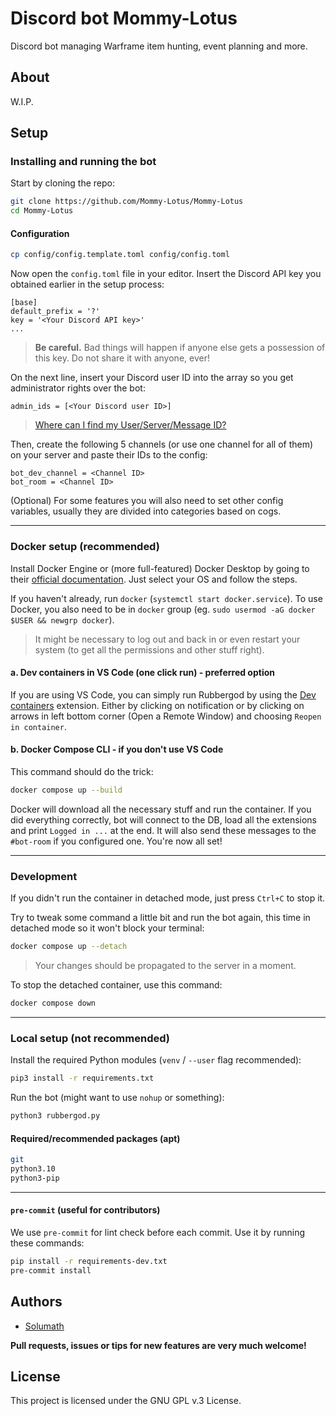# Discord bot Mommy-Lotus

Discord bot managing Warframe item hunting, event planning and more.

## About

 W.I.P.

## Setup

### Installing and running the bot

Start by cloning the repo:

```bash
git clone https://github.com/Mommy-Lotus/Mommy-Lotus
cd Mommy-Lotus
```

#### Configuration

```bash
cp config/config.template.toml config/config.toml
```

Now open the `config.toml` file in your editor. Insert the Discord API key you obtained earlier in the setup process:


```
[base]
default_prefix = '?'
key = '<Your Discord API key>'
...
```

> __Be careful.__ Bad things will happen if anyone else gets a possession of this key. Do not share it with anyone, ever!

On the next line, insert your Discord user ID into the array so you get administrator rights over the bot:


```
admin_ids = [<Your Discord user ID>]
```

> [Where can I find my User/Server/Message ID?](https://support.discord.com/hc/en-us/articles/206346498-Where-can-I-find-my-User-Server-Message-ID-)

Then, create the following 5 channels (or use one channel for all of them) on your server and paste their IDs to the config:


```
bot_dev_channel = <Channel ID>
bot_room = <Channel ID>
```

(Optional) For some features you will also need to set other config variables, usually they are divided into categories based on cogs.

--------------------------------------

### Docker setup (recommended)

Install Docker Engine or (more full-featured) Docker Desktop by going to their [official documentation](https://docs.docker.com/engine/install/). Just select your OS and follow the steps.

If you haven't already, run `docker` (`systemctl start docker.service`). To use Docker, you also need to be in `docker` group (eg. `sudo usermod -aG docker $USER && newgrp docker`).

> It might be necessary to log out and back in or even restart your system (to get all the permissions and other stuff right).

#### a. Dev containers in VS Code (one click run) - preferred option

If you are using VS Code, you can simply run Rubbergod by using the [Dev containers](https://marketplace.visualstudio.com/items?itemName=ms-vscode-remote.remote-containers) extension.
Either by clicking on notification or by clicking on arrows in left bottom corner (Open a Remote Window) and choosing `Reopen in container`.

#### b. Docker Compose CLI - if you don't use VS Code

This command should do the trick:

```bash
docker compose up --build
```

Docker will download all the necessary stuff and run the container. If you did everything correctly, bot will connect to the DB, load all the extensions and print `Logged in ...` at the end. It will also send these messages to the `#bot-room` if you configured one. You're now all set!

--------------------------------------

### Development

If you didn't run the container in detached mode, just press `Ctrl+C` to stop it.

Try to tweak some command a little bit and run the bot again, this time in detached mode so it won't block your terminal:

```bash
docker compose up --detach
```

> Your changes should be propagated to the server in a moment.

To stop the detached container, use this command:

```bash
docker compose down
```

--------------------------------------

### Local setup (not recommended)

Install the required Python modules (`venv` / `--user` flag recommended):

```bash
pip3 install -r requirements.txt
```

Run the bot (might want to use `nohup` or something):

```bash
python3 rubbergod.py
```

#### Required/recommended packages (apt)

```bash
git
python3.10
python3-pip
```

--------------------------------------

#### `pre-commit` (useful for contributors)

We use `pre-commit` for lint check before each commit. Use it by running these commands:

```bash
pip install -r requirements-dev.txt
pre-commit install
```

## Authors

* [Solumath](https://github.com/solumath)

__Pull requests, issues or tips for new features are very much welcome!__

## License

This project is licensed under the GNU GPL v.3 License.
